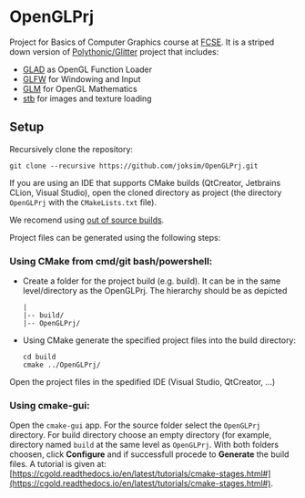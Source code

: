 # OpenGLPrj

Project for Basics of Computer Graphics course at [FCSE](https://finki.ukim.mk/). It is a striped down version of [Polythonic/Glitter](https://github.com/Polytonic/Glitter) project that includes:
  - [GLAD](https://github.com/Dav1dde/glad) as OpenGL Function Loader
  - [GLFW](https://github.com/glfw/glfw) for Windowing and Input
  - [GLM](https://github.com/g-truc/glm) for OpenGL Mathematics
  - [stb](https://github.com/nothings/stb) for images and texture loading

## Setup
  Recursively clone the repository:

    git clone --recursive https://github.com/joksim/OpenGLPrj.git
    
  If you are using an IDE that supports CMake builds (QtCreator, Jetbrains CLion, Visual Studio), open the cloned directory as project (the directory `OpenGLPrj` with the `CMakeLists.txt` file).

  We recomend using [out of source builds](https://cgold.readthedocs.io/en/latest/tutorials/out-of-source.html]).

  Project files can be generated using the following steps:

### Using CMake from cmd/git bash/powershell:
  
  - Create a folder for the project build (e.g. build). It can be in the same level/directory as the OpenGLPrj. The hierarchy should be as depicted

        |
        |-- build/
        |-- OpenGLPrj/

  - Using CMake generate the specified project files into the build directory:
  
        cd build
        cmake ../OpenGLPrj/
   
  Open the project files in the spedified IDE (Visual Studio, QtCreator, ...)

###  Using cmake-gui:
     
  Open the `cmake-gui` app. For the source folder select the `OpenGLPrj` directory. For build directory choose an empty directory (for example, directory named `build` at the same level as `OpenGLPrj`. With both folders choosen, click **Configure** and if successfull procede to **Generate** the build files. A tutorial is given at: [https://cgold.readthedocs.io/en/latest/tutorials/cmake-stages.html#](https://cgold.readthedocs.io/en/latest/tutorials/cmake-stages.html#).
  
  
